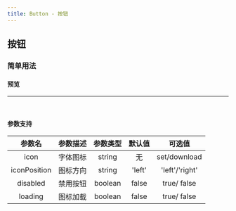 ```yaml
---
title: Button - 按钮
---
```

## 按钮

### 简单用法

#### 预览

<hr><br>
<ClientOnly>
  <button-demo></button-demo>
</ClientOnly>

#### 参数支持

|    参数名    | 参数描述 | 参数类型 | 默认值 |     可选值     |
| :----------: | :------: | :------: | :----: | :------------: |
|     icon     | 字体图标 |  string  |   无   |  set/download  |
| iconPosition | 图标方向 |  string  | 'left' | 'left'/'right' |
|   disabled   | 禁用按钮 | boolean  | false  |  true/ false   |
|   loading    | 图标加载 | boolean  | false  |  true/ false   |
